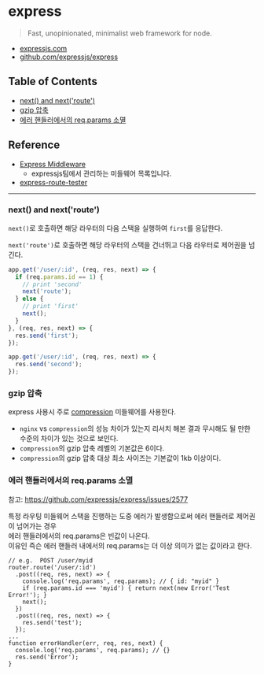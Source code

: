 # express
> Fast, unopinionated, minimalist web framework for node.

* [expressjs.com](https://expressjs.com)
* [github.com/expressjs/express](https://github.com/expressjs/express)

## Table of Contents
* [next() and next('route')](#next()-and-next('route'))
* [gzip 압축](#gzip-압축)
* [에러 핸들러에서의 req.params 소멸](#에러-핸들러에서의-req.params-소멸)

## Reference
* [Express Middleware](http://expressjs.com/en/resources/middleware.html)
  * expressjs팀에서 관리하는 미들웨어 목록입니다.
* [express-route-tester](http://forbeslindesay.github.io/express-route-tester/)

---

### next() and next('route')

`next()`로 호출하면 해당 라우터의 다음 스택을 실행하여 `first`를 응답한다.

`next('route')`로 호출하면 해당 라우터의 스택을 건너뛰고 다음 라우터로 제어권을 넘긴다.

```javascript
app.get('/user/:id', (req, res, next) => {
  if (req.params.id == 1) {
    // print 'second'
    next('route');
  } else {
    // print 'first'
    next();
  }
}, (req, res, next) => {
  res.send('first');
});

app.get('/user/:id', (req, res, next) => {
  res.send('second');
});
```

### gzip 압축

express 사용시 주로 [compression](https://github.com/expressjs/compression) 미들웨어를 사용한다.

* `nginx` vs `compression`의 성능 차이가 있는지 리서치 해본 결과 무시해도 될 만한 수준의 차이가 있는 것으로 보인다.
* `compression`의 gzip 압축 레벨의 기본값은 6이다.
* `compression`의 gzip 압축 대상 최소 사이즈는 기본값이 1kb 이상이다.

### 에러 핸들러에서의 req.params 소멸

참고: https://github.com/expressjs/express/issues/2577

특정 라우팅 미들웨어 스택을 진행하는 도중 에러가 발생함으로써 에러 핸들러로 제어권이 넘어가는 경우  
에러 핸들러에서의 req.params은 빈값이 나온다.  
이유인 즉슨 에러 핸들러 내에서의 req.params는 더 이상 의미가 없는 값이라고 한다.

```
// e.g.  POST /user/myid
router.route('/user/:id')
  .post((req, res, next) => {
    console.log('req.params', req.params); // { id: "myid" }
    if (req.params.id === 'myid') { return next(new Error('Test Error!'); }
    next();
  })
  .post((req, res, next) => {
    res.send('test');
  });
...
function errorHandler(err, req, res, next) {
  console.log('req.params', req.params); // {}
  res.send('Error');
}
```
